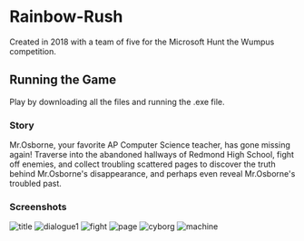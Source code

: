 # Rainbow-Rush
Created in 2018 with a team of five for the Microsoft Hunt the Wumpus competition.
## Running the Game
Play by downloading all the files and running the .exe file.
### Story
Mr.Osborne, your favorite AP Computer Science teacher, has gone missing again! Traverse into the abandoned hallways of Redmond High School, fight off enemies, and collect troubling scattered pages to discover the truth behind Mr.Osborne's disappearance, and perhaps even reveal Mr.Osborne's troubled past.
### Screenshots
![title](https://user-images.githubusercontent.com/30161786/48875549-6fc3de80-edae-11e8-8e37-996ce1e22b7e.png)
![dialogue1](https://user-images.githubusercontent.com/30161786/48875544-6f2b4800-edae-11e8-9d53-a67cd6ff7a84.png)
![fight](https://user-images.githubusercontent.com/30161786/48875546-6fc3de80-edae-11e8-81d6-377ffbc54a8b.png)
![page](https://user-images.githubusercontent.com/30161786/48875548-6fc3de80-edae-11e8-9f33-099ecd7f2ab9.png)
![cyborg](https://user-images.githubusercontent.com/30161786/48875543-6f2b4800-edae-11e8-8071-91f220c6a5f7.png)
![machine](https://user-images.githubusercontent.com/30161786/48875547-6fc3de80-edae-11e8-8e37-dd147c175123.png)
